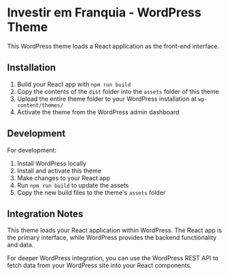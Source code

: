
# Investir em Franquia - WordPress Theme

This WordPress theme loads a React application as the front-end interface.

## Installation

1. Build your React app with `npm run build`
2. Copy the contents of the `dist` folder into the `assets` folder of this theme
3. Upload the entire theme folder to your WordPress installation at `wp-content/themes/`
4. Activate the theme from the WordPress admin dashboard

## Development

For development:

1. Install WordPress locally
2. Install and activate this theme
3. Make changes to your React app
4. Run `npm run build` to update the assets
5. Copy the new build files to the theme's `assets` folder

## Integration Notes

This theme loads your React application within WordPress. The React app is the primary interface, while WordPress provides the backend functionality and data.

For deeper WordPress integration, you can use the WordPress REST API to fetch data from your WordPress site into your React components.
